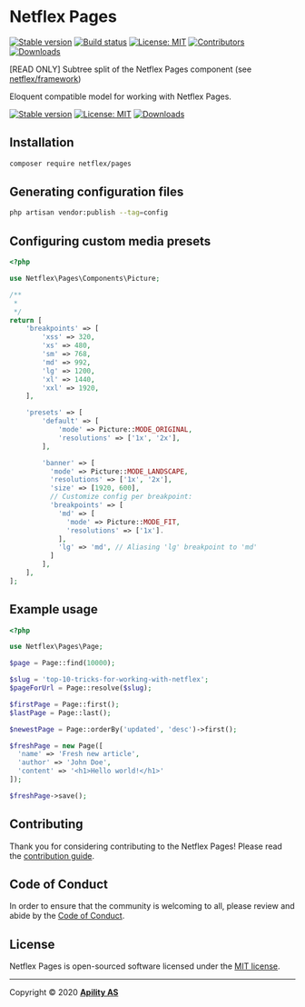 # Netflex Pages

<a href="https://packagist.org/packages/netflex/pages"><img src="https://img.shields.io/packagist/v/netflex/pages?label=stable" alt="Stable version"></a>
<a href="https://github.com/netflex-sdk/framework/actions/workflows/split_monorepo.yaml"><img src="https://github.com/netflex-sdk/framework/actions/workflows/split_monorepo.yaml/badge.svg" alt="Build status"></a>
<a href="https://opensource.org/licenses/MIT"><img src="https://img.shields.io/github/license/netflex-sdk/log.svg" alt="License: MIT"></a>
<a href="https://github.com/netflex-sdk/sdk/graphs/contributors"><img src="https://img.shields.io/github/contributors/netflex-sdk/sdk.svg?color=green" alt="Contributors"></a>
<a href="https://packagist.org/packages/netflex/pages/stats"><img src="https://img.shields.io/packagist/dm/netflex/pages" alt="Downloads"></a>

[READ ONLY] Subtree split of the Netflex Pages component (see [netflex/framework](https://github.con/netflex-sdk/framework))

Eloquent compatible model for working with Netflex Pages.

<a href="https://packagist.org/packages/netflex/pages"><img src="https://img.shields.io/packagist/v/netflex/pages?label=stable" alt="Stable version"></a>
<a href="https://opensource.org/licenses/MIT"><img src="https://img.shields.io/github/license/netflex-sdk/pages.svg" alt="License: MIT"></a>
<a href="https://packagist.org/packages/netflex/pages/stats"><img src="https://img.shields.io/packagist/dm/netflex/pages" alt="Downloads"></a>

## Installation

```bash
composer require netflex/pages
```

## Generating configuration files

```bash
php artisan vendor:publish --tag=config
```

## Configuring custom media presets

```php
<?php

use Netflex\Pages\Components\Picture;

/**
 *
 */
return [
    'breakpoints' => [
        'xss' => 320,
        'xs' => 480,
        'sm' => 768,
        'md' => 992,
        'lg' => 1200,
        'xl' => 1440,
        'xxl' => 1920,
    ],

    'presets' => [
        'default' => [
            'mode' => Picture::MODE_ORIGINAL,
            'resolutions' => ['1x', '2x'],
        ],

        'banner' => [
          'mode' => Picture::MODE_LANDSCAPE,
          'resolutions' => ['1x', '2x'],
          'size' => [1920, 600],
          // Customize config per breakpoint:
          'breakpoints' => [
            'md' => [
              'mode' => Picture::MODE_FIT,
              'resolutions' => ['1x'].
            ],
            'lg' => 'md', // Aliasing 'lg' breakpoint to 'md'
          ]
        ],
    ],
];
```

## Example usage

```php
<?php

use Netflex\Pages\Page;

$page = Page::find(10000);

$slug = 'top-10-tricks-for-working-with-netflex';
$pageForUrl = Page::resolve($slug);

$firstPage = Page::first();
$lastPage = Page::last();

$newestPage = Page::orderBy('updated', 'desc')->first();

$freshPage = new Page([
  'name' => 'Fresh new article',
  'author' => 'John Doe',
  'content' => '<h1>Hello world!</h1>'
]);

$freshPage->save();
```

## Contributing

Thank you for considering contributing to the Netflex Pages! Please read the [contribution guide](CONTRIBUTING.md).

## Code of Conduct

In order to ensure that the community is welcoming to all, please review and abide by the [Code of Conduct](CODE_OF_CONDUCT.md).

## License

Netflex Pages is open-sourced software licensed under the [MIT license](LICENSE.md).

<hr>

Copyright &copy; 2020 **[Apility AS](https://apility.no)**
